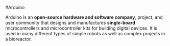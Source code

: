 #Arduino

Arduino is an **open-source hardware and software company**, project, and user community that designs and manufactures **single-board** microcontrollers and microcontroller kits for building digital devices. It is used in many different types of simple robots as well as complex projects in a bioreactor.